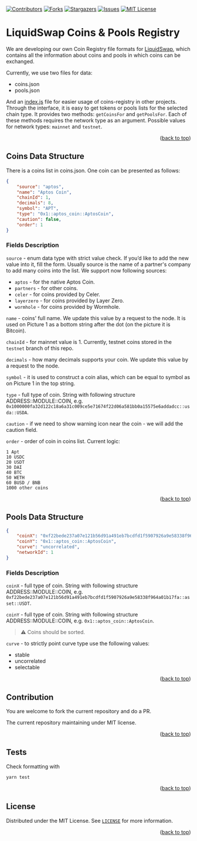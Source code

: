 <a name="readme-top"></a>

<!-- PROJECT SHIELDS -->
[![Contributors][contributors-shield]][contributors-url]
[![Forks][forks-shield]][forks-url]
[![Stargazers][stars-shield]][stars-url]
[![Issues][issues-shield]][issues-url]
[![MIT License][license-shield]][license-url]

# LiquidSwap Coins & Pools Registry

We are developing our own Coin Registry file formats for [LiquidSwap](https://liquidswap.com), which contains all the information about coins and pools in which coins can be exchanged.

Currently, we use two files for data:

- coins.json
- pools.json

And an [index.js](src/index.js) file for easier usage of coins-registry in other projects. Through the interface, it is easy to get tokens or pools lists for the selected chain type. It provides two methods: `getCoinsFor` and `getPoolsFor`. Each of these methods requires the network type as an argument. Possible values for network types: `mainnet` and `testnet`.

<p align="right">(<a href="#readme-top">back to top</a>)</p>

## Coins Data Structure

There is a coins list in coins.json. One coin can be presented as follows:

```JSON
{
    "source": "aptos",
    "name": "Aptos Coin",
    "chainId": 1,
    "decimals": 8,
    "symbol": "APT",
    "type": "0x1::aptos_coin::AptosCoin",
    "caution": false,
    "order": 1
}
```

### Fields Description

```source``` - enum data type with strict value check. If you’d like to add the new value into it, fill the form. Usually source is the name of a partner's company to add many coins into the list. We support now following sources: 

* ```aptos``` - for the native Aptos Coin.
* ```partners``` - for other coins.
* ```celer``` - for coins provided by Celer.
* ```layerzero``` - for coins provided by Layer Zero.
* ```wormhole``` - for coins provided by Wormhole.

```name``` - coins' full name. We update this value by a request to the node. It is used on Picture 1 as a bottom string after the dot (on the picture it is Bitcoin).

```chainId``` - for mainnet value is 1. Currently, testnet coins stored in the ```testnet``` branch of this repo.

```decimals``` - how many decimals supports your coin. We update this value by a request to the node.

```symbol``` -  it is used to construct a coin alias, which can be equal to symbol as on Picture 1 in the top string.

```type``` - full type of coin. String with following structure ADDRESS::MODULE::COIN, e.g. ```0x1000000fa32d122c18a6a31c009ce5e71674f22d06a581bb0a15575e6addadcc::usda::USDA```.

```caution``` - if we need to show warning icon near the coin - we will add the caution field.

```order``` - order of coin in coins list. Current logic:

```
1 Apt
10 USDC
20 USDT
30 DAI
40 BTC
50 WETH
60 BUSD / BNB
1000 other coins
````

<p align="right">(<a href="#readme-top">back to top</a>)</p>

## Pools Data Structure


```JSON
{
    "coinX": "0xf22bede237a07e121b56d91a491eb7bcdfd1f5907926a9e58338f964a01b17fa::asset::USDT",
    "coinY": "0x1::aptos_coin::AptosCoin",
    "curve": "uncorrelated",
    "networkId": 1
}
```

### Fields Description

```coinX``` - full type of coin. String with following structure ADDRESS::MODULE::COIN, e.g. ```0xf22bede237a07e121b56d91a491eb7bcdfd1f5907926a9e58338f964a01b17fa::asset::USDT```.

```coinY``` - full type of coin. String with following structure ADDRESS::MODULE::COIN, e.g. ```0x1::aptos_coin::AptosCoin```.

> ⚠️ Coins should be sorted.


```curve``` - to strictly point curve type use the following values: 
* stable
* uncorrelated
* selectable

<p align="right">(<a href="#readme-top">back to top</a>)</p>

## Contribution

You are welcome to fork the current repository and do a PR. 

The current repository maintaining under MIT license.

<p align="right">(<a href="#readme-top">back to top</a>)</p>

## Tests

Check formatting with 

```shell
yarn test
```

<p align="right">(<a href="#readme-top">back to top</a>)</p>

## License 

Distributed under the MIT License. See [`LICENSE`](LICENSE) for more information.

<p align="right">(<a href="#readme-top">back to top</a>)</p>


<!-- MARKDOWN LINKS & IMAGES -->
<!-- https://www.markdownguide.org/basic-syntax/#reference-style-links -->
[contributors-shield]: https://img.shields.io/github/contributors/pontem-network/coins-registry.svg?style=for-the-badge
[contributors-url]: https://github.com/pontem-network/coins-registry/graphs/contributors
[forks-shield]: https://img.shields.io/github/forks/pontem-network/coins-registry.svg?style=for-the-badge
[forks-url]: https://github.com/pontem-network/coins-registry/network/members
[stars-shield]: https://img.shields.io/github/stars/pontem-network/coins-registry.svg?style=for-the-badge
[stars-url]: https://github.com/pontem-network/coins-registry/stargazers
[issues-shield]: https://img.shields.io/github/issues/pontem-network/coins-registry.svg?style=for-the-badge
[issues-url]: https://github.com/pontem-network/coins-registry/issues
[license-shield]: https://img.shields.io/github/license/pontem-network/coins-registry.svg?style=for-the-badge
[license-url]: https://github.com/pontem-network/coins-registry/blob/main/LICENSE
